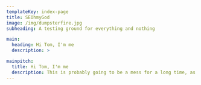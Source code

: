 ```yaml
---
templateKey: index-page
title: SEOhmyGod
image: /img/dumpsterfire.jpg
subheading: A testing ground for everything and nothing

main:
  heading: Hi Tom, I'm me
  description: >

mainpitch:
  title: Hi Tom, I'm me
  description: This is probably going to be a mess for a long time, as I'm teaching myself web dev on the side. I'm a Product Manager at [ResearchGate](https://www.researchgate.net "ResearchGate") with a focus on SEO, and it's high time I actually practically apply the knowledge I spend my days encouraging others to use. Additionally, there'll be some...interesting tools popping up and other random elements as I figure out how to develop my strand of the web.
---
```

